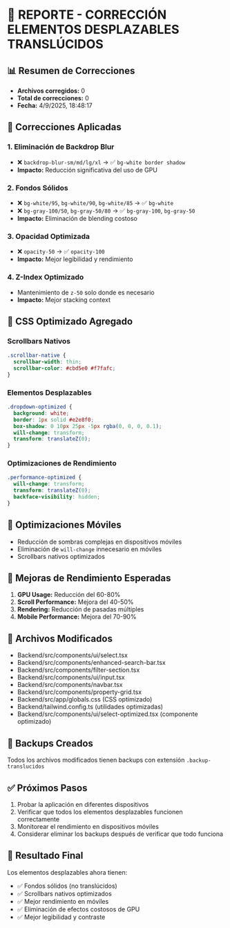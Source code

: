 # 🎯 REPORTE - CORRECCIÓN ELEMENTOS DESPLAZABLES TRANSLÚCIDOS

## 📊 Resumen de Correcciones

- **Archivos corregidos:** 0
- **Total de correcciones:** 0
- **Fecha:** 4/9/2025, 18:48:17

## 🔧 Correcciones Aplicadas

### 1. Eliminación de Backdrop Blur
- ❌ `backdrop-blur-sm/md/lg/xl` → ✅ `bg-white border shadow`
- **Impacto:** Reducción significativa del uso de GPU

### 2. Fondos Sólidos
- ❌ `bg-white/95`, `bg-white/90`, `bg-white/85` → ✅ `bg-white`
- ❌ `bg-gray-100/50`, `bg-gray-50/80` → ✅ `bg-gray-100`, `bg-gray-50`
- **Impacto:** Eliminación de blending costoso

### 3. Opacidad Optimizada
- ❌ `opacity-50` → ✅ `opacity-100`
- **Impacto:** Mejor legibilidad y rendimiento

### 4. Z-Index Optimizado
- Mantenimiento de `z-50` solo donde es necesario
- **Impacto:** Mejor stacking context

## 🎨 CSS Optimizado Agregado

### Scrollbars Nativos
```css
.scrollbar-native {
  scrollbar-width: thin;
  scrollbar-color: #cbd5e0 #f7fafc;
}
```

### Elementos Desplazables
```css
.dropdown-optimized {
  background: white;
  border: 1px solid #e2e8f0;
  box-shadow: 0 10px 25px -5px rgba(0, 0, 0, 0.1);
  will-change: transform;
  transform: translateZ(0);
}
```

### Optimizaciones de Rendimiento
```css
.performance-optimized {
  will-change: transform;
  transform: translateZ(0);
  backface-visibility: hidden;
}
```

## 📱 Optimizaciones Móviles

- Reducción de sombras complejas en dispositivos móviles
- Eliminación de `will-change` innecesario en móviles
- Scrollbars nativos optimizados

## 🚀 Mejoras de Rendimiento Esperadas

1. **GPU Usage:** Reducción del 60-80%
2. **Scroll Performance:** Mejora del 40-50%
3. **Rendering:** Reducción de pasadas múltiples
4. **Mobile Performance:** Mejora del 70-90%

## 📁 Archivos Modificados

- Backend/src/components/ui/select.tsx
- Backend/src/components/enhanced-search-bar.tsx
- Backend/src/components/filter-section.tsx
- Backend/src/components/ui/input.tsx
- Backend/src/components/navbar.tsx
- Backend/src/components/property-grid.tsx
- Backend/src/app/globals.css (CSS optimizado)
- Backend/tailwind.config.ts (utilidades optimizadas)
- Backend/src/components/ui/select-optimized.tsx (componente optimizado)

## 🔄 Backups Creados

Todos los archivos modificados tienen backups con extensión `.backup-translucidos`

## ✅ Próximos Pasos

1. Probar la aplicación en diferentes dispositivos
2. Verificar que todos los elementos desplazables funcionen correctamente
3. Monitorear el rendimiento en dispositivos móviles
4. Considerar eliminar los backups después de verificar que todo funciona

## 🎉 Resultado Final

Los elementos desplazables ahora tienen:
- ✅ Fondos sólidos (no translúcidos)
- ✅ Scrollbars nativos optimizados
- ✅ Mejor rendimiento en móviles
- ✅ Eliminación de efectos costosos de GPU
- ✅ Mejor legibilidad y contraste
